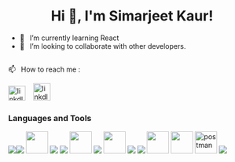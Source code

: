 ###

<h1 align="center">Hi 👋, I'm <a>Simarjeet Kaur!</a></h1>

- 🌱 &ensp;I’m currently learning React 
- 👯 &ensp;I’m looking to collaborate with other developers.
##
📫 &ensp;How to reach me :
<p><a href="https://www.linkedin.com/in/simarjeet-kaur-518h/"><img src="https://upload.wikimedia.org/wikipedia/commons/thumb/c/c9/Linkedin.svg/1200px-Linkedin.svg.png" alt="linkdln" width="35" height="30"/></a>&nbsp; &nbsp;
<a href="mailto:simarjeet518h@gmail.com"><img src="https://cdn4.iconfinder.com/data/icons/social-media-logos-6/512/112-gmail_email_mail-512.png" alt="linkdln" width="35" height="35"/></a></p>



### Languages and Tools

<img src="https://img.icons8.com/color/48/000000/c-plus-plus-logo.png"/><img src="https://img.icons8.com/color/48/000000/javascript.png"/>
<img src="https://cdn0.iconfinder.com/data/icons/social-network-7/50/22-512.png" width="45" height="45"/>
<img src="https://img.icons8.com/color/48/000000/css3.png"/>
<img src="https://img.icons8.com/color/48/000000/php.png"/>
<img src="https://cdn3.vectorstock.com/i/1000x1000/78/57/react-icon-in-a-hexagon-vector-36587857.jpg" width="45" height="45"/>
<img src="https://img.icons8.com/color/48/000000/nodejs.png"/>
<img src="https://upload.wikimedia.org/wikipedia/commons/thumb/6/62/Ruby_On_Rails_Logo.svg/1200px-Ruby_On_Rails_Logo.svg.png" width="45" height="45"/>
<img src="https://img.icons8.com/fluent/50/000000/mysql-logo.png"/>
<img src="https://img.icons8.com/color/48/000000/postgreesql.png"/>
<img src="https://cdn.freebiesupply.com/logos/large/2x/mocha-1-logo-png-transparent.png" width="45" height="45"/>
<img src="https://pbs.twimg.com/profile_images/1415409062322360329/Vl8p-QqO_400x400.jpg" width="45" height="45"/>
<img src="https://www.vectorlogo.zone/logos/getpostman/getpostman-icon.svg" alt="postman" width="45" height="45"/>
<img src="https://img.icons8.com/color/48/000000/visual-studio-code-2019.png"/>







